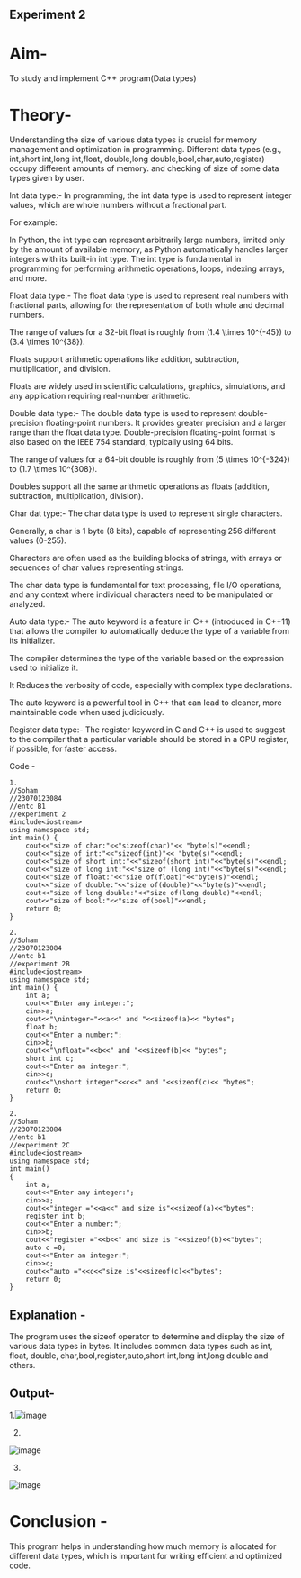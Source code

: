 ## Experiment 2

# Aim-
To study and implement C++ program(Data types)

# Theory-
Understanding the size of various data types is crucial for memory management and optimization in programming. Different data types (e.g., int,short int,long int,float, double,long double,bool,char,auto,register) occupy different amounts of memory. and checking of size of some data types given by user.

Int data type:-
In programming, the int data type is used to represent integer values, which are whole numbers without a fractional part.

For example:

In Python, the int type can represent arbitrarily large numbers, limited only by the amount of available memory, as Python automatically handles larger integers with its built-in int type.
The int type is fundamental in programming for performing arithmetic operations, loops, indexing arrays, and more.

Float data type:-
The float data type is used to represent real numbers with fractional parts, allowing for the representation of both whole and decimal numbers.

The range of values for a 32-bit float is roughly from (1.4 \times 10^{-45}) to (3.4 \times 10^{38}).

Floats support arithmetic operations like addition, subtraction, multiplication, and division.

Floats are widely used in scientific calculations, graphics, simulations, and any application requiring real-number arithmetic.

Double data type:-
The double data type is used to represent double-precision floating-point numbers. It provides greater precision and a larger range than the float data type. Double-precision floating-point format is also based on the IEEE 754 standard, typically using 64 bits.

The range of values for a 64-bit double is roughly from (5 \times 10^{-324}) to (1.7 \times 10^{308}).

Doubles support all the same arithmetic operations as floats (addition, subtraction, multiplication, division).

Char dat type:-
The char data type is used to represent single characters.

Generally, a char is 1 byte (8 bits), capable of representing 256 different values (0-255).

Characters are often used as the building blocks of strings, with arrays or sequences of char values representing strings.

The char data type is fundamental for text processing, file I/O operations, and any context where individual characters need to be manipulated or analyzed.

Auto data type:-
The auto keyword is a feature in C++ (introduced in C++11) that allows the compiler to automatically deduce the type of a variable from its initializer.

The compiler determines the type of the variable based on the expression used to initialize it.

It Reduces the verbosity of code, especially with complex type declarations.

The auto keyword is a powerful tool in C++ that can lead to cleaner, more maintainable code when used judiciously.

Register data type:-
The register keyword in C and C++ is used to suggest to the compiler that a particular variable should be stored in a CPU register, if possible, for faster access.

Code -
```
1.
//Soham
//23070123084
//entc B1
//experiment 2
#include<iostream>
using namespace std;
int main() {
    cout<<"size of char:"<<"sizeof(char)"<< "byte(s)"<<endl;
    cout<<"size of int:"<<"sizeof(int)"<< "byte(s)"<<endl;
    cout<<"size of short int:"<<"sizeof(short int)"<<"byte(s)"<<endl;
    cout<<"size of long int:"<<"size of (long int)"<<"byte(s)"<<endl;
    cout<<"size of float:"<<"size of(float)"<<"byte(s)"<<endl;
    cout<<"size of double:"<<"size of(double)"<<"byte(s)"<<endl;
    cout<<"size of long double:"<<"size of(long double)"<<endl;
    cout<<"size of bool:"<<"size of(bool)"<<endl;
    return 0;
}
```
```
2.
//Soham
//23070123084
//entc b1
//experiment 2B
#include<iostream>
using namespace std;
int main() {
    int a;
    cout<<"Enter any integer:";
    cin>>a;
    cout<<"\ninteger="<<a<<" and "<<sizeof(a)<< "bytes";
    float b;
    cout<<"Enter a number:";
    cin>>b;
    cout<<"\nfloat="<<b<<" and "<<sizeof(b)<< "bytes";
    short int c;
    cout<<"Enter an integer:";
    cin>>c;
    cout<<"\nshort integer"<<c<<" and "<<sizeof(c)<< "bytes";
    return 0;
}
```
```
2.
//Soham
//23070123084
//entc b1
//experiment 2C
#include<iostream>
using namespace std;
int main()
{
    int a;
    cout<<"Enter any integer:";
    cin>>a;
    cout<<"integer ="<<a<<" and size is"<<sizeof(a)<<"bytes";
    register int b;
    cout<<"Enter a number:";
    cin>>b;
    cout<<"register ="<<b<<" and size is "<<sizeof(b)<<"bytes";
    auto c =0;
    cout<<"Enter an integer:";
    cin>>c;
    cout<<"auto ="<<c<<"size is"<<sizeof(c)<<"bytes";
    return 0;
}

```
## Explanation -
The program uses the sizeof operator to determine and display the size of various data types in bytes. It includes common data types such as int, float, double, char,bool,register,auto,short int,long int,long double and others.

## Output-
1.![image](https://github.com/user-attachments/assets/394e92df-bb97-438f-a993-8cf48639d642)


2.
![image](https://github.com/user-attachments/assets/9b7dd1d5-8931-41a4-bfe7-00f3522cb32e)



3.
![image](https://github.com/user-attachments/assets/1a54e879-3768-4047-9d67-f140a13d5afd)



# Conclusion -
This program helps in understanding how much memory is allocated for different data types, which is important for writing efficient and optimized code.
